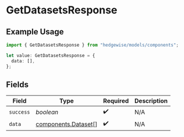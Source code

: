 # GetDatasetsResponse

## Example Usage

```typescript
import { GetDatasetsResponse } from "hedgewise/models/components";

let value: GetDatasetsResponse = {
  data: [],
};
```

## Fields

| Field                                                      | Type                                                       | Required                                                   | Description                                                |
| ---------------------------------------------------------- | ---------------------------------------------------------- | ---------------------------------------------------------- | ---------------------------------------------------------- |
| `success`                                                  | *boolean*                                                  | :heavy_check_mark:                                         | N/A                                                        |
| `data`                                                     | [components.Dataset](../../models/components/dataset.md)[] | :heavy_check_mark:                                         | N/A                                                        |